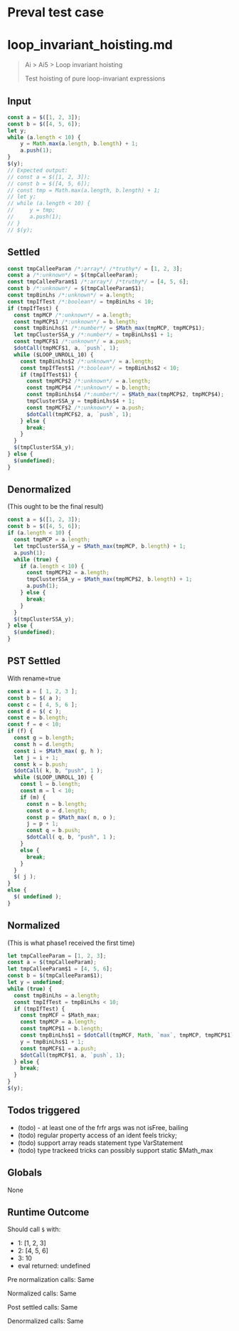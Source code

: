 # Preval test case

# loop_invariant_hoisting.md

> Ai > Ai5 > Loop invariant hoisting
>
> Test hoisting of pure loop-invariant expressions

## Input

`````js filename=intro
const a = $([1, 2, 3]);
const b = $([4, 5, 6]);
let y;
while (a.length < 10) {
    y = Math.max(a.length, b.length) + 1;
    a.push(1);
}
$(y);
// Expected output:
// const a = $([1, 2, 3]);
// const b = $([4, 5, 6]);
// const tmp = Math.max(a.length, b.length) + 1;
// let y;
// while (a.length < 10) {
//     y = tmp;
//     a.push(1);
// }
// $(y);
`````


## Settled


`````js filename=intro
const tmpCalleeParam /*:array*/ /*truthy*/ = [1, 2, 3];
const a /*:unknown*/ = $(tmpCalleeParam);
const tmpCalleeParam$1 /*:array*/ /*truthy*/ = [4, 5, 6];
const b /*:unknown*/ = $(tmpCalleeParam$1);
const tmpBinLhs /*:unknown*/ = a.length;
const tmpIfTest /*:boolean*/ = tmpBinLhs < 10;
if (tmpIfTest) {
  const tmpMCP /*:unknown*/ = a.length;
  const tmpMCP$1 /*:unknown*/ = b.length;
  const tmpBinLhs$1 /*:number*/ = $Math_max(tmpMCP, tmpMCP$1);
  let tmpClusterSSA_y /*:number*/ = tmpBinLhs$1 + 1;
  const tmpMCF$1 /*:unknown*/ = a.push;
  $dotCall(tmpMCF$1, a, `push`, 1);
  while ($LOOP_UNROLL_10) {
    const tmpBinLhs$2 /*:unknown*/ = a.length;
    const tmpIfTest$1 /*:boolean*/ = tmpBinLhs$2 < 10;
    if (tmpIfTest$1) {
      const tmpMCP$2 /*:unknown*/ = a.length;
      const tmpMCP$4 /*:unknown*/ = b.length;
      const tmpBinLhs$4 /*:number*/ = $Math_max(tmpMCP$2, tmpMCP$4);
      tmpClusterSSA_y = tmpBinLhs$4 + 1;
      const tmpMCF$2 /*:unknown*/ = a.push;
      $dotCall(tmpMCF$2, a, `push`, 1);
    } else {
      break;
    }
  }
  $(tmpClusterSSA_y);
} else {
  $(undefined);
}
`````


## Denormalized
(This ought to be the final result)

`````js filename=intro
const a = $([1, 2, 3]);
const b = $([4, 5, 6]);
if (a.length < 10) {
  const tmpMCP = a.length;
  let tmpClusterSSA_y = $Math_max(tmpMCP, b.length) + 1;
  a.push(1);
  while (true) {
    if (a.length < 10) {
      const tmpMCP$2 = a.length;
      tmpClusterSSA_y = $Math_max(tmpMCP$2, b.length) + 1;
      a.push(1);
    } else {
      break;
    }
  }
  $(tmpClusterSSA_y);
} else {
  $(undefined);
}
`````


## PST Settled
With rename=true

`````js filename=intro
const a = [ 1, 2, 3 ];
const b = $( a );
const c = [ 4, 5, 6 ];
const d = $( c );
const e = b.length;
const f = e < 10;
if (f) {
  const g = b.length;
  const h = d.length;
  const i = $Math_max( g, h );
  let j = i + 1;
  const k = b.push;
  $dotCall( k, b, "push", 1 );
  while ($LOOP_UNROLL_10) {
    const l = b.length;
    const m = l < 10;
    if (m) {
      const n = b.length;
      const o = d.length;
      const p = $Math_max( n, o );
      j = p + 1;
      const q = b.push;
      $dotCall( q, b, "push", 1 );
    }
    else {
      break;
    }
  }
  $( j );
}
else {
  $( undefined );
}
`````


## Normalized
(This is what phase1 received the first time)

`````js filename=intro
let tmpCalleeParam = [1, 2, 3];
const a = $(tmpCalleeParam);
let tmpCalleeParam$1 = [4, 5, 6];
const b = $(tmpCalleeParam$1);
let y = undefined;
while (true) {
  const tmpBinLhs = a.length;
  const tmpIfTest = tmpBinLhs < 10;
  if (tmpIfTest) {
    const tmpMCF = $Math_max;
    const tmpMCP = a.length;
    const tmpMCP$1 = b.length;
    const tmpBinLhs$1 = $dotCall(tmpMCF, Math, `max`, tmpMCP, tmpMCP$1);
    y = tmpBinLhs$1 + 1;
    const tmpMCF$1 = a.push;
    $dotCall(tmpMCF$1, a, `push`, 1);
  } else {
    break;
  }
}
$(y);
`````


## Todos triggered


- (todo) - at least one of the frfr args was not isFree, bailing
- (todo) regular property access of an ident feels tricky;
- (todo) support array reads statement type VarStatement
- (todo) type trackeed tricks can possibly support static $Math_max


## Globals


None


## Runtime Outcome


Should call `$` with:
 - 1: [1, 2, 3]
 - 2: [4, 5, 6]
 - 3: 10
 - eval returned: undefined

Pre normalization calls: Same

Normalized calls: Same

Post settled calls: Same

Denormalized calls: Same
